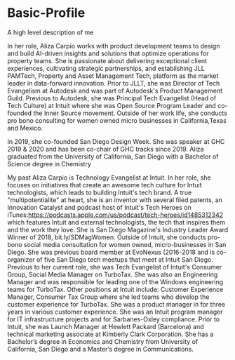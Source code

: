 # Basic-Profile
A high level description of me

In her role, Aliza Carpio works with product development teams to design and build AI-driven insights and solutions that optimize operations for property teams. She is passionate about delivering exceptional client experiences, cultivating strategic partnerships, and establishing JLL PAMTech, Property and Asset Management Tech, platform as the market leader in data-forward innovation. Prior to JLLT, she was Director of Tech Evangelism at Autodesk and was part of Autodesk's Product Management Guild. Previous to Autodesk, she was Principal Tech Evangelist (Head of Tech Culture) at Intuit where she was Open Source Program Leader and co-founded the Inner Source movement. Outside of her work life, she conducts pro bono consulting for women owned micro businesses in California,Texas and Mexico. 

 In 2019, she co-founded San Diego Design Week. She was speaker at GHC 2019 & 2020 and has been co-chair of GHC tracks since 2019. Aliza graduated from the University of California, San Diego with a Bachelor of Science degree in Chemistry



My past
Aliza Carpio is Technology Evangelist at Intuit. In her role, she focuses on initiatives that create an awesome tech culture for Intuit technologists, which leads to building Intuit's tech brand. A true "multipotentialite" at heart, she is an inventor with several filed patents, an Innovation Catalyst and podcast host of Intuit's Tech Heroes on iTunes:https://podcasts.apple.com/us/podcast/tech-heroes/id1485312342 which features Intuit and external technologists, the tech that inspires them and the work they love. She is San Diego Magazine's Industry Leader Award Winner of 2018, bit.ly/SDMagWomen. Outside of Intuit, she conducts pro-bono social media consultation for women owned, micro-businesses in San Diego. She was previous board member at EvoNexus (2016-2018 and is co-organizer of five San Diego tech meetups that meet at Intuit San Diego.
Previous to her current role, she was Tech Evangelist of Intuit's Consumer Group, Social Media Manager on TurboTax. She was also an Engineering Manager and was responsible for leading one of the Windows engineering teams for TurboTax. Other positions at Intuit include: Customer Experience Manager, Consumer Tax Group where she led teams who develop the customer experience for TurboTax. She was a product manager in for three years in various customer experience. She was an Intuit program manager for IT infrastructure projects and for Sarbanes-Oxley compliance. Prior to Intuit, she was Launch Manager at Hewlett Packard (Barcelona) and technical marketing associate at Kimberly Clark Corporation. She has a Bachelor’s degree in Economics and Chemistry from University of California, San Diego and a Master’s degree in Communications.
